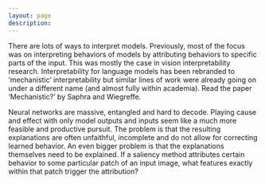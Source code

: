 ```yaml
---
layout: page
description:
---
```





There are lots of ways to interpret models. Previously, most of the focus was on interpreting behaviors of models by attributing behaviors to specific parts of the input. This was mostly the case in vision interpretability research. Interpretability for language models has been rebranded to ‘mechanistic’ interpretability but similar lines of work were already going on under a different name (and almost fully within academia). Read the paper ‘Mechanistic?’ by Saphra and Wiegreffe. 

Neural networks are massive, entangled and hard to decode. Playing cause and effect with only model outputs and inputs seem like a much more feasible and productive pursuit. The problem is that the resulting explanations are often unfaithful, incomplete and do not allow for correcting learned behavior. An even bigger problem is that the explanations themselves need to be explained. If a saliency method attributes certain behavior to some particular patch of an input image, what features exactly within that patch trigger the attribution?

